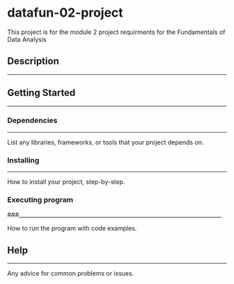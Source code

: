 # datafun-02-project

This project is for the module 2 project requirments for the Fundamentals of Data Analysis

## Description
__________________________________________________________________________


## Getting Started
_________________________________________________________________________

### Dependencies
_________________________________________________________________________

List any libraries, frameworks, or tools that your project depends on.

### Installing
_________________________________________________________________________

How to install your project, step-by-step.

### Executing program
###_________________________________________________________________________

How to run the program with code examples.

## Help
_________________________________________________________________________

Any advice for common problems or issues.

